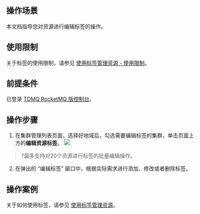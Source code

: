## 操作场景

本文档指导您对资源进行编辑标签的操作。

## 使用限制

关于标签的使用限制，请参见 [使用标签管理资源 - 使用限制](https://intl.cloud.tencent.com/document/product/1113/43129)。


## 前提条件

已登录 [TDMQ RocketMQ 版控制台](https://console.cloud.tencent.com/tdmq/rocket-cluster)。

## 操作步骤

1. 在集群管理列表页面，选择好地域后，勾选需要编辑标签的集群，单击页面上方的**编辑资源标签**。
![](https://qcloudimg.tencent-cloud.cn/raw/a954510503a32af038f0a662d5281545.png)
>?最多支持对20个资源进行标签的批量编辑操作。
2. 在弹出的 “编辑标签” 窗口中，根据实际需求进行添加、修改或者删除标签。

## 操作案例

关于如何使用标签，请参见 [使用标签管理资源](https://intl.cloud.tencent.com/document/product/1113/43129)。

